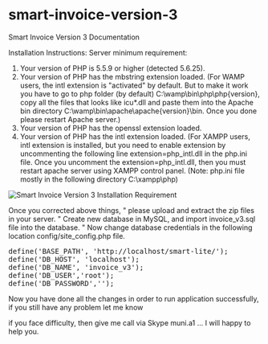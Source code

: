 # smart-invoice-version-3
Smart Invoice Version 3 Documentation

Installation Instructions:
Server minimum requirement:
1.	Your version of PHP is 5.5.9 or higher (detected 5.6.25).
2.	Your version of PHP has the mbstring extension loaded.
(For WAMP users, the intl extension is "activated" by default. But to make it work you have to go to php folder (by default) C:\wamp\bin\php\php{version}, copy all the files that looks like icu*.dll and paste them into the Apache bin directory C:\wamp\bin\apache\apache{version}\bin. Once you done please restart Apache server.)
3.	Your version of PHP has the openssl extension loaded.
4.	Your version of PHP has the intl extension loaded.
(For XAMPP users, intl extension is installed, but you need to enable extension by uncommenting the following line extension=php_intl.dll in the php.ini file. Once you uncomment the extension=php_intl.dll, then you must restart apache server using XAMPP control panel. (Note: php.ini file mostly in the following directory C:\xampp\php)
 
<div> 
<img src="https://4.bp.blogspot.com/-n34kJbxrk4Q/Wo5s2yqtPkI/AAAAAAAAIOE/E1mg5TGn1Z4iPPkVz_VjsHb_hoAR3ogqwCLcBGAs/s1600/smart-invoice-installation-requirement.png" alt="Smart Invoice Version 3 Installation Requirement"/>
</div>

Once you corrected above things, 
"	please upload and extract the zip files in your server. 
"	Create new database in MySQL, and import invoice_v3.sql file into the database.
"	Now change database credentials in the following location config/site_config.php file.
<pre>
define('BASE_PATH', 'http://localhost/smart-lite/'); 
define('DB_HOST', 'localhost');
define('DB_NAME', 'invoice_v3');
define('DB_USER','root');
define('DB_PASSWORD','');
</pre>

Now you have done all the changes in order to run application successfully, if you still have any problem let me know 

if you face difficulty, then give me call via Skype muni.a1 ... I will happy to help you.
